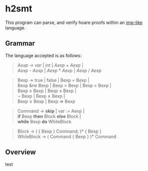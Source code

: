 # h2smt
This program can parse, and verify hoare proofs within an [imp-like](https://en.wikipedia.org/wiki/IMP_(programming_language)) language.

## Grammar
The language accepted is as follows: 

>*Aexp* &rarr; *var* | *int* | *Aexp* + *Aexp* | \
>  *Aexp* - *Aexp* | *Aexp* * *Aexp* | *Aexp* / *Aexp*
  
>Bexp &rarr; true | false | Bexp = Bexp | \
>  Bexp &ne Bexp | Bexp > Bexp | Bexp < Bexp | \
>  Bexp &ge; Bexp | Bexp &le; Bexp | \
>  &not; Bexp | Bexp &#8743; Bexp | \
>  Bexp &#8744; Bexp | Bexp &rArr; Bexp
  
>Command &rarr; **skip** | var := Aexp | \
>  **if** Bexp **then** Block **else** Block | \
>  **while** Bexp **do** WhileBlock
  
>Block &rarr; ( { Bexp } Command; )* { Bexp } \
>WhileBlock &rarr; ( Command { Bexp } )* Command

## Overview
test

